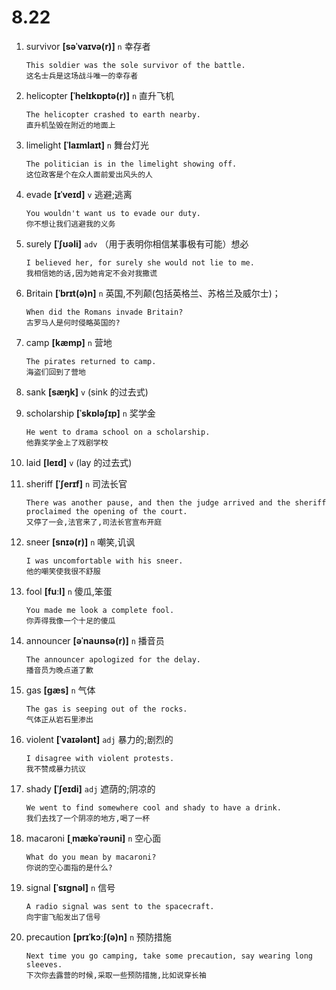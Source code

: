 # 8.22


1. survivor **[səˈvaɪvə(r)]** `n` 幸存者
    ```
    This soldier was the sole survivor of the battle.
    这名士兵是这场战斗唯一的幸存者
    ```

2. helicopter **[ˈhelɪkɒptə(r)]** `n` 直升飞机
    ```
    The helicopter crashed to earth nearby.
    直升机坠毁在附近的地面上
    ```

3. limelight **[ˈlaɪmlaɪt]** `n` 舞台灯光
    ```
    The politician is in the limelight showing off.
    这位政客是个在众人面前爱出风头的人
    ```

4. evade **[ɪˈveɪd]** `v` 逃避;逃离
    ```
    You wouldn't want us to evade our duty.
    你不想让我们逃避我的义务
    ```

5. surely **[ˈʃʊəli]** `adv` （用于表明你相信某事极有可能）想必
    ```
    I believed her, for surely she would not lie to me.
    我相信她的话,因为她肯定不会对我撒谎
    ```

6. Britain **[ˈbrɪt(ə)n]** `n` 英国,不列颠(包括英格兰、苏格兰及威尔士)；
    ```
    When did the Romans invade Britain?
    古罗马人是何时侵略英国的?
    ```

7. camp **[kæmp]** `n` 营地
    ```
    The pirates returned to camp.
    海盗们回到了营地
    ```

8. sank **[sæŋk]** `v` (sink 的过去式)

9. scholarship **[ˈskɒləʃɪp]** `n` 奖学金
    ```
    He went to drama school on a scholarship.
    他靠奖学金上了戏剧学校
    ```

10. laid **[leɪd]** `v` (lay 的过去式)

11. sheriff **[ˈʃerɪf]** `n` 司法长官
    ```
    There was another pause, and then the judge arrived and the sheriff proclaimed the opening of the court.
    又停了一会,法官来了,司法长官宣布开庭
    ```

12. sneer **[snɪə(r)]** `n` 嘲笑,讥讽
    ```
    I was uncomfortable with his sneer.
    他的嘲笑使我很不舒服
    ```

13. fool **[fuːl]** `n` 傻瓜,笨蛋
    ```
    You made me look a complete fool.
    你弄得我像一个十足的傻瓜
    ```

14. announcer **[əˈnaʊnsə(r)]** `n` 播音员
    ```
    The announcer apologized for the delay.
    播音员为晚点道了歉
    ```

15. gas **[ɡæs]** `n` 气体
    ```
    The gas is seeping out of the rocks.
    气体正从岩石里渗出
    ```

16. violent **[ˈvaɪələnt]** `adj` 暴力的;剧烈的
    ```
    I disagree with violent protests.
    我不赞成暴力抗议
    ```

17. shady **[ˈʃeɪdi]** `adj` 遮荫的;阴凉的
    ```
    We went to find somewhere cool and shady to have a drink.
    我们去找了一个阴凉的地方,喝了一杯
    ```

18. macaroni **[ˌmækəˈrəʊni]** `n` 空心面
    ```
    What do you mean by macaroni?
    你说的空心面指的是什么?
    ```

19. signal **[ˈsɪɡnəl]** `n` 信号
    ```
    A radio signal was sent to the spacecraft.
    向宇宙飞船发出了信号
    ```

20. precaution **[prɪˈkɔːʃ(ə)n]** `n` 预防措施
    ```
    Next time you go camping, take some precaution, say wearing long sleeves.
    下次你去露营的时候,采取一些预防措施,比如说穿长袖
    ```
